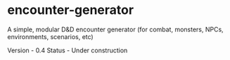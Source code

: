 # encounter-generator
A simple, modular D&amp;D encounter generator (for combat, monsters, NPCs, environments, scenarios, etc)

Version - 0.4
Status - Under construction
